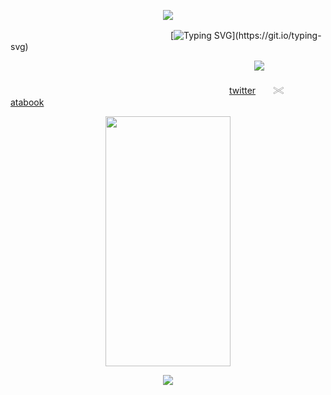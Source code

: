 <p align="center">
<img src="https://files.catbox.moe/0qo2xy.png">
</p>

　　　　　　　　　　　　　　　　　　 [![Typing SVG](https://readme-typing-svg.demolab.com?font=Goldman&duration=3000&pause=800&color=1C1B17&center=true&vCenter=true&width=435&lines=For+my+next+trick%2C;i+shall+make+the+civilians+of+Robloxia..;VANISH!)](https://git.io/typing-svg)

　　 　 　　　　　　　　　　　　　　　　　　　　　　　 　![](https://komarev.com/ghpvc/?username=die-of-death&color=1c1b17&style=plastic&label=　　　　　🎭　　　　　)

　　　　　　　　　　　　　　　　　　　　　　　　　[twitter](https://x.com/ihflulz)　　𓏵　　[atabook](https://artful.atabook.org/)
<p align="center">
<img src="https://files.catbox.moe/xuvip0.png" width="200" height="400" />
</p>

<p align="center">
<img src="https://files.catbox.moe/0fcs9v.png">
</p>
